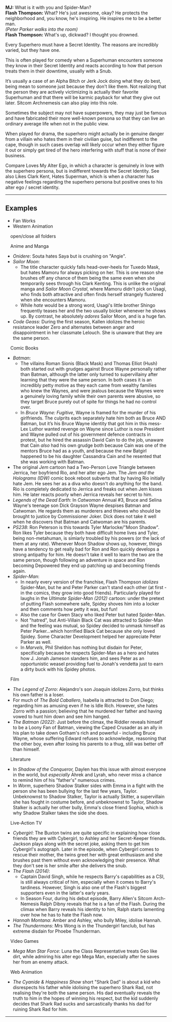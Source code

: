 **MJ:** What is it with you and Spider-Man?  
**Flash Thompson:** What? He's just awesome, okay? He protects the neighborhood and, you know, he's inspiring. He inspires me to be a better man.  
_(Peter Parker walks into the room)_  
**Flash Thompson:** What's up, dickwad? I thought you drowned.

Every Superhero must have a Secret Identity. The reasons are incredibly varied, but they have one.

This is often played for comedy when a Superhuman encounters someone they know in their Secret Identity and reacts according to how that person treats them in their downtime, usually with a Snub.

It’s usually a case of an Alpha Bitch or Jerk Jock doing what they do best, being mean to someone just because they don't like them. Not realizing that the person they are actively victimizing is actually their favorite Superhuman and that there will be karmic payback for what they give out later. Sitcom Archnemesis can also play into this role.

Sometimes the subject may not have superpowers, they may just be famous and have fabricated their more well-known persona so that they can live an ordinary average life when not in the public view.

When played for drama, the superhero might actually be in genuine danger from a villain who hates them in their civilian guise, but indifferent to the cape, though in such cases overlap will likely occur when they either figure it out or simply get tired of the hero interfering with stuff that is none of their business.

Compare Loves My Alter Ego, in which a character is genuinely in love with the superhero persona, but is indifferent towards the Secret Identity. See also Likes Clark Kent, Hates Superman, which is when a character has negative feelings regarding the superhero persona but positive ones to his alter ego / secret identity.

___

## Examples

-   Fan Works
-   Western Animation

    open/close all folders 

    Anime and Manga 

-   _Onidere_: Souta hates Saya but is crushing on "Angie".
-   _Sailor Moon_:
    -   The title character quickly falls head-over-heels for Tuxedo Mask, but hates Mamoru for always picking on her. This is one reason she brushes off any chance of them being the same even when she temporarily sees through his Clark Kenting. This is unlike the original manga and _Sailor Moon Crystal_, where Mamoru didn't pick on Usagi, who finds both attractive and often finds herself strangely flustered when she encounters Mamoru.
    -   While _hate_ would be a strong word, Usagi's little brother Shingo frequently teases her and the two usually bicker whenever he shows up. By contrast, he absolutely _adores_ Sailor Moon, and is a huge fan.
-   _Code Geass_: During the first season, Kallen idolizes the heroic resistance leader Zero and alternates between anger and disappointment in her classmate Lelouch. She is unaware that they are the same person.

    Comic Books 

-   _Batman_:
    -   The villains Roman Sionis (Black Mask) and Thomas Elliot (Hush) both started out with grudges against Bruce Wayne personally rather than Batman, although the latter only turned to supervillainy after learning that they were the same person. In both cases it is an incredibly petty motive as they each came from wealthy families who knew the Waynes, and were jealous because the Waynes were a genuinely loving family while their own parents were abusive, so they target Bruce purely out of spite for things he had no control over.
    -   In _Bruce Wayne: Fugitive_, Wayne is framed for the murder of his girlfriends. The culprits each separately hate him both as Bruce AND Batman, but it’s his Bruce Wayne identity that got him in this mess- Lex Luthor wanted revenge on Wayne since Luthor is now President and Wayne pulled out of his government defence contracts in protest, but he hired the assassin David Cain to do the job, unaware that Cain _also_ had his own grudge both because Cain was one of the mentors Bruce had as a youth, and because the new Batgirl happened to be his daughter Cassandra Cain and he resented that she was working with Batman.
-   The original _Jem_ cartoon had a Two-Person Love Triangle between Jerrica, her boyfriend Rio, and her alter ego Jem. The _Jem and the Holograms (IDW)_ comic book reboot subverts that by having Rio initially hate Jem. He sees her as a diva who doesn't do anything for the band. Rio is completely dedicated to Jerrica and freaks out when Jem kisses him. He later reacts poorly when Jerrica reveals her secret to him.
-   _Legends of the Dead Earth_: In _Catwoman_ Annual #3, Bruce and Selina Wayne's teenage son Dick Grayson Wayne despises Batman and Catwoman. He regards them as murderers and thieves who should be brought to justice by Commissioner Joker. Dick does not take it well when he discovers that Batman and Catwoman are his parents.
-   _PS238_: Ron Peterson is this towards Tyler Marlocke/"Moon Shadow". Ron likes Tyler because they both have difficult home lives and Tyler, being non-metahuman, is simiarly troubled by his powers (or the lack of them at any rate). Whenever Moon Shadow shows up, however, things have a tendency to get really bad for Ron and Ron quickly develops a strong antipathy for him. He doesn't take it well to learn the two are the same person, though following an adventure in space and Ron becoming Depowered they end up patching up and becoming friends again.
-   _Spider-Man_:
    -   In nearly every version of the franchise, Flash Thompson _idolizes_ Spider-Man, but he and Peter Parker can't stand each other (at first - in the comics, they grow into good friends). Particularly played for laughs in the _Ultimate Spider-Man (2012)_ cartoon: under the pretext of putting Flash somewhere safe, Spidey shoves him into a locker and then comments how petty it was, but fun!
    -   Also the case for Gwen Stacy who liked Peter but hated Spider-Man.
    -   Not "hatred", but Anti-Villain Black Cat was attracted to Spider-Man and the feeling was mutual, so Spidey decided to unmask himself as Peter Parker...which horrified Black Cat because she only loved Spidey. Some Character Development helped her appreciate Peter Parker as well.
    -   In _Marvels_, Phil Sheldon has nothing but disdain for Peter, specifically because he respects Spider-Man as a hero and hates how J. Jonah Jameson slanders him, and sees Peter as an opportunistic weasel providing fuel to Jonah's vendetta just to earn a dirty buck with his Spidey photos.

    Film 

-   _The Legend of Zorro_: Alejandro's son Joaquin idolizes Zorro, but thinks his own father is a loser.
-   For much of _The Bold Caballero_, Isabella is attracted to Don Diego; regarding him as amusing even if he is Idle Rich. However, she hates Zorro with a passion; believing that he murdered her father and having vowed to hunt him down and see him hanged.
-   _The Batman (2022)_: Just before the climax, the Riddler reveals himself to be a Loony Fan of Batman, viewing the Caped Crusader as an ally in his plan to take down Gotham's rich and powerful - including Bruce Wayne, whose suffering Edward refuses to acknowledge, reasoning that the other boy, even after losing his parents to a thug, still was better off than himself.

    Literature 

-   In _Shadow of the Conqueror,_ Daylen has this issue with almost everyone in the world, but _especially_ Ahrek and Lyrah, who never miss a chance to remind him of his "father's" numerous crimes.
-   In _Worm_, superhero Shadow Stalker sides with Emma in a fight with the person she has been bullying for the last few years, Taylor. Unbeknownst to Shadow Stalker, Taylor is actually Skitter, a supervillain she has fought in costume before, and unbeknownst to Taylor, Shadow Stalker is actually her other bully, Emma's close friend Sophia, which is why Shadow Stalker takes the side she does.

    Live-Action TV 

-   _Cybergirl_: The Buxton twins are quite specific in explaining how close friends they are with Cybergirl, to Ashley and her Secret-Keeper friends. Jackson plays along with the secret joke, asking them to get him Cybergirl's autograph. Later in the episode, when Cybergirl comes to rescue their mother, the twins greet her with great enthusiasm and she brushes past them without even acknowledging their presence. What they don't see is her smile after she delivers the snub.
-   _The Flash (2014)_:
    -   Captain David Singh, while he respects Barry's capabilities as a CSI, is still always critical of him, especially when it comes to Barry's tardiness. However, Singh is also one of the Flash's biggest supporters even in the latter's early years.
    -   In Season Four, during his debut episode, Barry Allen's Sitcom Arch-Nemesis Ralph Dibny reveals that he is a fan of the Flash. During the climax when Barry reveals his identity to him, Ralph starts lamenting over how he has to hate the Flash now.
-   _Hannah Montana_: Amber and Ashley, who bully Miley, idolise Hannah.
-   _The Thundermans_: Mrs Wong is in the Thundergirl fanclub, but has extreme disdain for Phoebe Thunderman.

    Video Games 

-   _Mega Man Star Force_: Luna the Class Representative treats Geo like dirt, while admiring his alter ego Mega Man, especially after he saves her from an enemy attack.

    Web Animation 

-   _The Cyanide & Happiness Show_ short "Shark Dad" is about a kid who disrespects his father while idolising the superhero Shark Rad, not realising they're both the same person. His dad eventually reveals the truth to him in the hopes of winning his respect, but the kid suddenly decides that Shark Rad sucks and sarcastically thanks his dad for ruining Shark Rad for him.

___